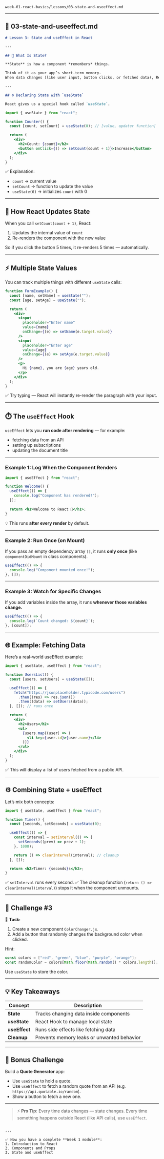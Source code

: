 `week-01-react-basics/lessons/03-state-and-useeffect.md`

---

## 📘 **03-state-and-useeffect.md**

````markdown
# Lesson 3: State and useEffect in React

---

## 🧠 What Is State?

**State** is how a component *remembers* things.

Think of it as your app’s short-term memory.  
When data changes (like user input, button clicks, or fetched data), React re-renders the component with the new state.

---

## ⚙️ Declaring State with `useState`

React gives us a special hook called `useState`.
````

```jsx
import { useState } from "react";

function Counter() {
  const [count, setCount] = useState(0); // [value, updater function]

  return (
    <div>
      <h2>Count: {count}</h2>
      <button onClick={() => setCount(count + 1)}>Increase</button>
    </div>
  );
}
````

✅ Explanation:

* `count` → current value
* `setCount` → function to update the value
* `useState(0)` → initializes `count` with 0

---

## 🔁 How React Updates State

When you call `setCount(count + 1)`, React:

1. Updates the internal value of `count`
2. Re-renders the component with the new value

So if you click the button 5 times, it re-renders 5 times — automatically.

---

## ⚡ Multiple State Values

You can track multiple things with different `useState` calls:


```jsx
function FormExample() {
  const [name, setName] = useState("");
  const [age, setAge] = useState("");

  return (
    <div>
      <input
        placeholder="Enter name"
        value={name}
        onChange={(e) => setName(e.target.value)}
      />
      <input
        placeholder="Enter age"
        value={age}
        onChange={(e) => setAge(e.target.value)}
      />
      <p>
        Hi {name}, you are {age} years old.
      </p>
    </div>
  );
}
```

✅ Try typing — React will instantly re-render the paragraph with your input.

---

## ⏱️ The `useEffect` Hook

`useEffect` lets you **run code after rendering** — for example:

* fetching data from an API
* setting up subscriptions
* updating the document title

---

### Example 1: Log When the Component Renders

```jsx
import { useEffect } from "react";

function Welcome() {
  useEffect(() => {
    console.log("Component has rendered!");
  });
  
  return <h1>Welcome to React 🚀</h1>;
}
```

💡 This runs **after every render** by default.

---

### Example 2: Run Once (on Mount)

If you pass an empty dependency array `[]`, it runs **only once** (like `componentDidMount` in class components).

```jsx
useEffect(() => {
  console.log("Component mounted once!");
}, []);
```

---

### Example 3: Watch for Specific Changes

If you add variables inside the array, it runs **whenever those variables change.**

```jsx
useEffect(() => {
  console.log(`Count changed: ${count}`);
}, [count]);
```

---

## 🌐 Example: Fetching Data

Here’s a real-world useEffect example:

```jsx
import { useState, useEffect } from "react";

function UsersList() {
  const [users, setUsers] = useState([]);

  useEffect(() => {
    fetch("https://jsonplaceholder.typicode.com/users")
      .then((res) => res.json())
      .then((data) => setUsers(data));
  }, []); // runs once

  return (
    <div>
      <h2>Users</h2>
      <ul>
        {users.map((user) => (
          <li key={user.id}>{user.name}</li>
        ))}
      </ul>
    </div>
  );
}
```

✅ This will display a list of users fetched from a public API.

---

## ⚙️ Combining State + useEffect

Let’s mix both concepts:

```jsx
import { useState, useEffect } from "react";

function Timer() {
  const [seconds, setSeconds] = useState(0);

  useEffect(() => {
    const interval = setInterval(() => {
      setSeconds((prev) => prev + 1);
    }, 1000);

    return () => clearInterval(interval); // cleanup
  }, []);

  return <h2>Timer: {seconds}s</h2>;
}
```

✅ `setInterval` runs every second.
✅ The cleanup function (`return () => clearInterval(interval)`) stops it when the component unmounts.

---

## 🧪 Challenge #3

🎯 **Task:**

1. Create a new component `ColorChanger.js`.
2. Add a button that randomly changes the background color when clicked.

Hint:

```jsx
const colors = ["red", "green", "blue", "purple", "orange"];
const randomColor = colors[Math.floor(Math.random() * colors.length)];
```

Use `useState` to store the color.

---

## 💡 Key Takeaways

| Concept       | Description                                |
| ------------- | ------------------------------------------ |
| **State**     | Tracks changing data inside components     |
| **useState**  | React Hook to manage local state           |
| **useEffect** | Runs side effects like fetching data       |
| **Cleanup**   | Prevents memory leaks or unwanted behavior |

---

## 🧠 Bonus Challenge

Build a **Quote Generator** app:

* Use `useState` to hold a quote.
* Use `useEffect` to fetch a random quote from an API (e.g. `https://api.quotable.io/random`).
* Show a button to fetch a new one.

---

> ⚡ **Pro Tip:**
> Every time data changes — state changes.
> Every time something happens outside React (like API calls), use `useEffect`.

```

---

✅ Now you have a complete **Week 1 module**:
1. Introduction to React  
2. Components and Props  
3. State and useEffect  

```
